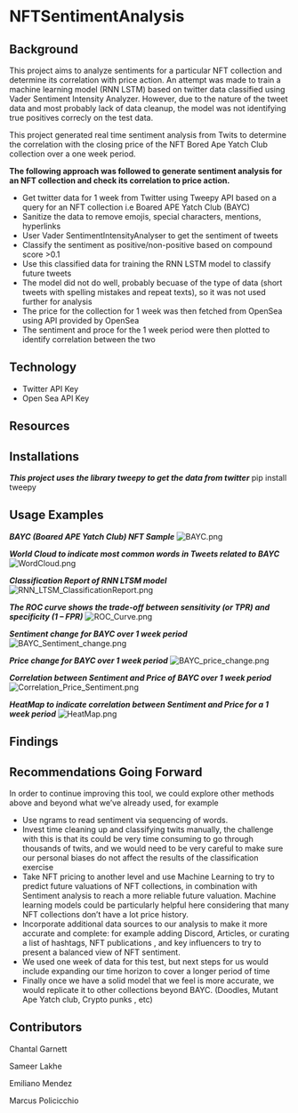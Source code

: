 # NFTSentimentAnalysis

## Background 
This project aims to analyze sentiments for a particular NFT collection and determine its correlation with price action.
An attempt was made to train a machine learning model (RNN LSTM) based on twitter data classified using Vader Sentiment Intensity Analyzer.
However, due to the nature of the tweet data and most probably lack of data cleanup, the model was not identifying true positives correcly on the test data.

This project generated real time sentiment analysis from Twits to determine the correlation with the closing price of the NFT Bored Ape Yatch Club collection over a one week period.


**The following approach was followed to generate sentiment analysis for an NFT collection and check its correlation to price action.**
- Get twitter data for 1 week from Twitter using Tweepy API based on a query for an NFT collection i.e Boared APE Yatch Club (BAYC)
- Sanitize the data to remove emojis, special characters, mentions, hyperlinks
- User Vader SentimentIntensityAnalyser to get the sentiment of tweets 
- Classify the sentiment as positive/non-positive based on compound score >0.1
- Use this classified data for training the RNN LSTM model to classify future tweets
- The model did not do well, probably becuase of the type of data (short tweets with spelling mistakes and repeat texts), so it was not used further for analysis
- The price for the collection for 1 week was then fetched from OpenSea using API provided by OpenSea
- The sentiment and proce for the 1 week period were then plotted to identify correlation between the two

## Technology
* Twitter API Key
* Open Sea API Key 

## Resources

## Installations
***This project uses the library tweepy to get the data from twitter***
pip install tweepy

## Usage Examples 
***BAYC (Boared APE Yatch Club) NFT Sample***
![BAYC.png](Images/BAYC_pics.png)

***World Cloud to indicate most common words in Tweets related to BAYC***
![WordCloud.png](Images/WordCloud.png)

***Classification Report of RNN LTSM model***
![RNN_LTSM_ClassificationReport.png](Images/RNN_LTSM_ClassificationReport.png)

***The ROC curve shows the trade-off between sensitivity (or TPR) and specificity (1 – FPR)***
![ROC_Curve.png](Images/ROC_Curve.png)

***Sentiment change for BAYC over 1 week period***
![BAYC_Sentiment_change.png](Images/BAYC_Sentiment_change.png)


***Price change for BAYC over 1 week period***
![BAYC_price_change.png](Images/BAYC_price_change.png)

***Correlation between Sentiment and Price of BAYC over 1 week period***
![Correlation_Price_Sentiment.png](Images/Correlation_Price_Sentiment.png)

***HeatMap to indicate correlation between Sentiment and Price for a 1 week period***
![HeatMap.png](Images/HeatMap.png)

## Findings

## Recommendations Going Forward
In order to continue improving this tool, we could explore other methods above and beyond what we’ve already used, for example 
* Use ngrams to read sentiment via sequencing of words.
* Invest time cleaning up and classifying twits manually, the challenge with this is that its could be very time consuming to go through thousands of twits, and we would need to be very careful to make sure our personal biases do not affect the results of the classification exercise
* Take NFT pricing to another level and use Machine Learning to try to predict future valuations of NFT collections, in combination with Sentiment analysis to reach a more reliable future valuation. Machine learning models could be particularly helpful here considering that many NFT collections don’t have a lot price history.
* Incorporate additional data sources to our analysis to make it more accurate and complete: for example adding Discord, Articles, or curating a list of hashtags, NFT publications , and key influencers to try to present a balanced view of NFT sentiment.
* We used one week of data for this test, but next steps for us would include expanding our time horizon to cover a longer period of time
* Finally once we have a solid model that we feel is more accurate, we would replicate it to other collections beyond BAYC. (Doodles, Mutant Ape Yatch club, Crypto punks , etc)

## Contributors
Chantal Garnett

Sameer Lakhe

Emiliano Mendez

Marcus Policicchio 



